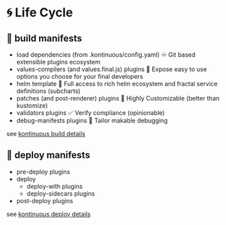 # 🌀 Life Cycle

## 📝 build manifests

- load dependencies (from .kontinuous/config.yaml) ♾️ Git based extensible plugins ecosystem
- values-compilers (and values.final.js) plugins 🐒 Expose easy to use options you choose for your final developers
- helm template 🌟 Full access to rich helm ecosystem and fractal service definitions (subcharts)
- patches (and post-renderer) plugins 🎯 Highly Customizable (better than kustomize)
- validators plugins ✅ Verify compliance (opinionable)
- debug-manifests plugins 🐞 Tailor makable debugging

see [kontinuous build details](./advanced/build.md)

## 🚀 deploy manifests

- pre-deploy plugins
- deploy
  - deploy-with plugins
  - deploy-sidecars plugins
- post-deploy plugins

see [kontinuous deploy details](./advanced/deploy.md)
